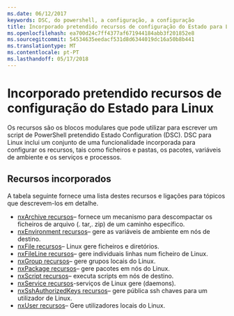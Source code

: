 ```yaml
---
ms.date: 06/12/2017
keywords: DSC, do powershell, a configuração, a configuração
title: Incorporado pretendido recursos de configuração do Estado para Linux
ms.openlocfilehash: ea700d24c7ff4377af671944184abb3f201852e8
ms.sourcegitcommit: 54534635eedacf531d8d6344019dc16a50b8b441
ms.translationtype: MT
ms.contentlocale: pt-PT
ms.lasthandoff: 05/17/2018
---
```

# <a name="built-in-desired-state-configuration-resources-for-linux"></a>Incorporado pretendido recursos de configuração do Estado para Linux

Os recursos são os blocos modulares que pode utilizar para escrever um script de PowerShell pretendido Estado Configuration (DSC). DSC para Linux inclui um conjunto de uma funcionalidade incorporada para configurar os recursos, tais como ficheiros e pastas, os pacotes, variáveis de ambiente e os serviços e processos.

## <a name="built-in-resources"></a>Recursos incorporados

A tabela seguinte fornece uma lista destes recursos e ligações para tópicos que descrevem-los em detalhe.

* [nxArchive recursos](lnxArchiveResource.md)– fornece um mecanismo para descompactar os ficheiros de arquivo (. tar,. zip) de um caminho específico.
* [nxEnvironment recursos](lnxEnvironmentResource.md)– gere as variáveis de ambiente em nós de destino.
* [nxFile recursos](lnxFileResource.md)– Linux gere ficheiros e diretórios.
* [nxFileLine recursos](lnxFileLineResource.md)– gere individuais linhas num ficheiro de Linux.
* [nxGroup recursos](lnxGroupResource.md)– gere grupos locais do Linux.
* [nxPackage recursos](lnxPackageResource.md)– gere pacotes em nós do Linux.
* [nxScript recursos](lnxScriptResource.md)– executa scripts em nós de destino.
* [nxService recursos](lnxServiceResource.md)-serviços de Linux gere (daemons).
* [nxSshAuthorizedKeys recursos](lnxSshAuthorizedKeysResource.md)– gere pública ssh chaves para um utilizador de Linux.
* [nxUser recursos](lnxUserResource.md)– Gere utilizadores locais do Linux.